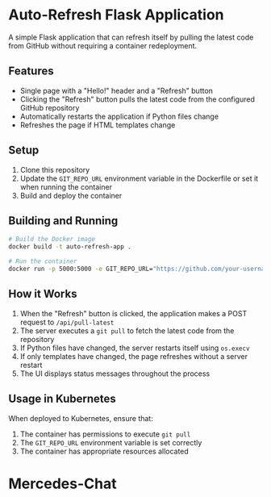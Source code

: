 # Auto-Refresh Flask Application

A simple Flask application that can refresh itself by pulling the latest code from GitHub without requiring a container redeployment.

## Features

- Single page with a "Hello!" header and a "Refresh" button
- Clicking the "Refresh" button pulls the latest code from the configured GitHub repository
- Automatically restarts the application if Python files change
- Refreshes the page if HTML templates change

## Setup

1. Clone this repository
2. Update the `GIT_REPO_URL` environment variable in the Dockerfile or set it when running the container
3. Build and deploy the container

## Building and Running

```bash
# Build the Docker image
docker build -t auto-refresh-app .

# Run the container
docker run -p 5000:5000 -e GIT_REPO_URL="https://github.com/your-username/your-repo.git" auto-refresh-app
```

## How it Works

1. When the "Refresh" button is clicked, the application makes a POST request to `/api/pull-latest`
2. The server executes a `git pull` to fetch the latest code from the repository
3. If Python files have changed, the server restarts itself using `os.execv`
4. If only templates have changed, the page refreshes without a server restart
5. The UI displays status messages throughout the process

## Usage in Kubernetes

When deployed to Kubernetes, ensure that:

1. The container has permissions to execute `git pull`
2. The `GIT_REPO_URL` environment variable is set correctly
3. The container has appropriate resources allocated
# Mercedes-Chat
